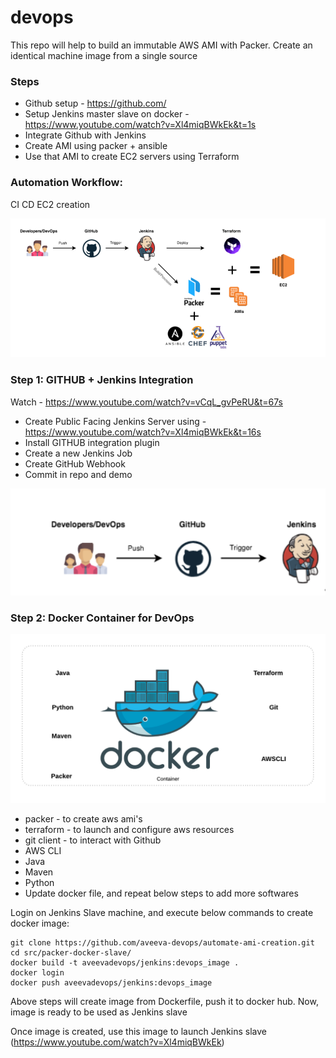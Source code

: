 # devops

This repo will help to build an immutable AWS AMI with Packer.
Create an identical machine image from a single source

### Steps

* Github setup  - https://github.com/
* Setup Jenkins master slave on docker - https://www.youtube.com/watch?v=Xl4miqBWkEk&t=1s 
* Integrate Github with Jenkins
* Create AMI using packer + ansible
* Use that AMI to create EC2 servers using Terraform

### Automation Workflow:
CI CD EC2 creation

![Alt text](packer_workflow.PNG?raw=true "Title")

### Step 1: GITHUB + Jenkins Integration

Watch - https://www.youtube.com/watch?v=vCqL_gvPeRU&t=67s

* Create Public Facing Jenkins Server using - https://www.youtube.com/watch?v=Xl4miqBWkEk&t=16s
* Install GITHUB integration plugin 
* Create a new Jenkins Job
* Create GitHub Webhook 
* Commit in repo and demo


![Alt text](GitHub-Jenkins-Integration.png?raw=true "Title")


### Step 2: Docker Container for DevOps

![Alt text](DevOPs_Docker.png?raw=true "Title")

* packer - to create aws ami's
* terraform - to launch and configure aws resources
* git client - to interact with Github
* AWS CLI
* Java
* Maven
* Python
* Update docker file, and repeat below steps to add more softwares

Login on Jenkins Slave machine, and execute below commands to create docker image:

```
git clone https://github.com/aveeva-devops/automate-ami-creation.git
cd src/packer-docker-slave/
docker build -t aveevadevops/jenkins:devops_image .
docker login
docker push aveevadevops/jenkins:devops_image
```

Above steps will create image from Dockerfile, push it to docker hub.
Now, image is ready to be used as Jenkins slave

Once image is created, use this image to launch Jenkins slave (https://www.youtube.com/watch?v=Xl4miqBWkEk)
